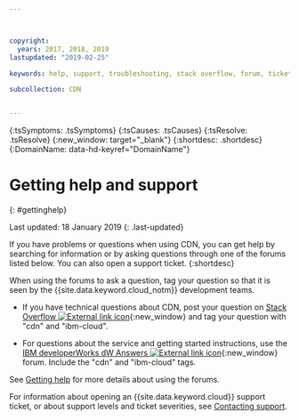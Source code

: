 ```yaml
---



copyright:
  years: 2017, 2018, 2019
lastupdated: "2019-02-25"

keywords: help, support, troubleshooting, stack overflow, forum, ticket, questions

subcollection: CDN


---
```


<!-- Common attributes used in the template are defined as follows: -->
{:tsSymptoms: .tsSymptoms} 
{:tsCauses: .tsCauses} 
{:tsResolve: .tsResolve} 
{:new_window: target="_blank"}
{:shortdesc: .shortdesc}
{:DomainName: data-hd-keyref="DomainName"}

<!-- # {{site.data.keyword.blockstorageshort}} troubleshooting
{: #ts} -->
<!-- Provide an appropriate ID above -->

<!-- IN PROGRESS - AUDIENCE BLUE, STAGING ONLY -->


<!-- This is the template for troubleshooting topics.  -->

<!-- The short description section should include the service long name and "Bluemix" for search optimization. Example short description: -->

<!-- Add a heading and content for how to get help and support. Use this template for beta and GA services:  -->
# Getting help and support 
{: #gettinghelp}

Last updated: 18 January 2019
{: .last-updated}

If you have problems or questions when using CDN, you can get help by searching for information or by asking questions through one of the forums listed below. You can also open a support ticket.
{:shortdesc}

When using the forums to ask a question, tag your question so that it is seen by the {{site.data.keyword.cloud_notm}} development teams.

* If you have technical questions about CDN, post your question on [Stack Overflow ![External link icon](../../icons/launch-glyph.svg "External link icon")](https://stackoverflow.com/search?q=cdn+ibm-cloud){:new_window} and tag your question with "cdn" and "ibm-cloud".
<!--Insert the appropriate dW Answers tag for your service for <service_keyword> in URL below:  -->
* For questions about the service and getting started instructions, use the [IBM developerWorks dW Answers ![External link icon](../../icons/launch-glyph.svg "External link icon")](https://developer.ibm.com/answers/topics/cdn.html?smartspace=bluemix){:new_window} forum. Include the  "cdn" and "ibm-cloud" tags.

See [Getting help](https://{DomainName}/docs/support/index.html#getting-help) for more details about using the forums.

For information about opening an {{site.data.keyword.cloud}} support ticket, or about support levels and ticket severities, see [Contacting support](/docs/get-support?topic=get-support-getting-customer-support).

